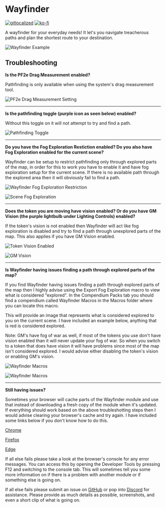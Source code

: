 # Wayfinder

[![gitlocalized](https://gitlocalize.com/repo/9859/whole_project/badge.svg)](https://gitlocalize.com/repo/9859?utm_source=badge)
[![ko-fi](https://img.shields.io/badge/Support%20me%20on%20Ko--fi-FF5E5B?logo=ko-fi&logoColor=FFFFFF)](https://ko-fi.com/7h3laughingman)

A wayfinder for your everyday needs! It let's you navigate treacherous paths and plan the shortest route to your destination.

![Wayfinder Example](https://raw.githubusercontent.com/7H3LaughingMan/assets/main/wayfinder/example.webp)

## Troubleshooting

**Is the PF2e Drag Measurement enabled?**

Pathfinding is only available when using the system's drag measurement tool.

![PF2e Drag Measurement Setting](https://raw.githubusercontent.com/7H3LaughingMan/assets/main/wayfinder/pf2e-drag-measurement-setting.png)

---

**Is the pathfinding toggle (purple icon as seen below) enabled?**

Without this toggle on it will not attempt to try and find a path.

![Pathfinding Toggle](https://raw.githubusercontent.com/7H3LaughingMan/assets/main/wayfinder/pathfinding-toggle.png)

---

**Do you have the Fog Exploration Restiction enabled? Do you also have Fog Exploration enabled for the current scene?**

Wayfinder can be setup to restrict pathfinding only through explored parts of the map, in order for this to work you have to enable it and have fog exploration setup for the current scene. If there is no available path through the explored area then it will obviously fail to find a path.

![Wayfinder Fog Exploration Restriction](https://raw.githubusercontent.com/7H3LaughingMan/assets/main/wayfinder/wayfinder-fog-exploration-restriction.png)

![Scene Fog Exploration](https://raw.githubusercontent.com/7H3LaughingMan/assets/main/wayfinder/scene-fog-exploration.png)

---

**Does the token you are moving have vision enabled? Or do you have GM Vision (the purple lightbulb under Lighting Controls) enabled?**

If the token's vision is not enabled then Wayfinder will act like fog exploration is disabled and try to find a path through unexplored parts of the map. This also applies if you have GM Vision enabled.

![Token Vision Enabled](https://raw.githubusercontent.com/7H3LaughingMan/assets/main/wayfinder/token-vision-enabled.png)

![GM Vision](https://raw.githubusercontent.com/7H3LaughingMan/assets/main/wayfinder/gm-vision.png)

---

**Is Wayfinder having issues finding a path through explored parts of the map?**

If you find Wayfinder having issues finding a path through explored parts of the map then I highly advise using the Export Fog Exploration macro to view what is considered "explored". In the Compendium Packs tab you should find a compendium called Wayfinder Macros in the Macros folder where you can locate this macro.

This will provide an image that represents what is considered explored to you on the current scene. I have included an example below, anything that is red is considered explored.

Note: GM's have fog of war as well, if most of the tokens you use don't have vision enabled than it will never update your fog of war. So when you switch to a token that does have vision it will have problems since most of the map isn't considered explored. I would advise either disabling the token's vision or enabling GM's vision.

![Wayfinder Macros](https://raw.githubusercontent.com/7H3LaughingMan/assets/main/wayfinder/wayfinder-macros.png)

![Wayfinder Macros](https://raw.githubusercontent.com/7H3LaughingMan/assets/main/wayfinder/fog-example.webp)

---

**Still having issues?**

Sometimes your browser will cache parts of the Wayfinder module and use that instead of downloading a fresh copy of the module when it's updated. If everything should work based on the above troubleshotting steps then I would advise clearing your browser's cache and try again. I have included some links below if you don't know how to do this.

[Chrome](https://support.google.com/accounts/answer/32050)

[Firefox](https://support.mozilla.org/en-US/kb/how-clear-firefox-cache)

[Edge](https://www.microsoft.com/en-us/edge/learning-center/how-to-manage-and-clear-your-cache-and-cookies)

If all else fails please take a look at the browser's console for any error messages. You can access this by opening the Developer Tools by pressing F12 and switching to the console tab. This will sometimes tell you some more information on if there is a problem with another module or if something else is going on.

If all else fails please submit an issue on [GitHub](https://github.com/7H3LaughingMan/wayfinder/issues) or pop into [Discord](https://discord.com/channels/880968862240239708/1253103891692654613) for assistance. Please provide as much details as possible, screenshots, and even a short clip of what is going on.


